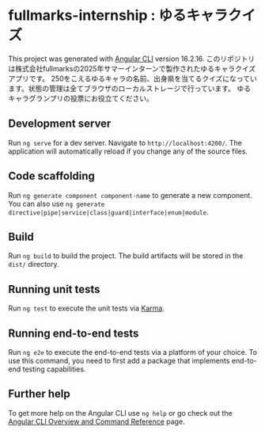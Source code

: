 # fullmarks-internship : ゆるキャラクイズ

This project was generated with [Angular CLI](https://github.com/angular/angular-cli) version 16.2.16.
このリポジトリは株式会社fullmarksの2025年サマーインターンで製作されたゆるキャラクイズアプリです。
250をこえるゆるキャラの名前、出身県を当てるクイズになっています。状態の管理は全てブラウザのローカルストレージで行っています。
ゆるキャラグランプリの投票にお役立てください。

## Development server

Run `ng serve` for a dev server. Navigate to `http://localhost:4200/`. The application will automatically reload if you change any of the source files.

## Code scaffolding

Run `ng generate component component-name` to generate a new component. You can also use `ng generate directive|pipe|service|class|guard|interface|enum|module`.

## Build

Run `ng build` to build the project. The build artifacts will be stored in the `dist/` directory.

## Running unit tests

Run `ng test` to execute the unit tests via [Karma](https://karma-runner.github.io).

## Running end-to-end tests

Run `ng e2e` to execute the end-to-end tests via a platform of your choice. To use this command, you need to first add a package that implements end-to-end testing capabilities.

## Further help

To get more help on the Angular CLI use `ng help` or go check out the [Angular CLI Overview and Command Reference](https://angular.io/cli) page.
